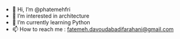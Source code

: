 - 👋 Hi, I’m @phatemehfri
- 👀 I’m interested in architecture
- 🌱 I’m currently learning Python
- 📫 How to reach me : fatemeh.davoudabadifarahani@gmail.com
